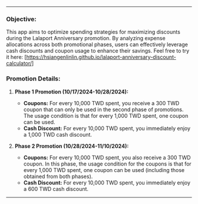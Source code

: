 * * *
### Objective:

This app aims to optimize spending strategies for maximizing discounts during the Lalaport Anniversary promotion. By analyzing expense allocations across both promotional phases, users can effectively leverage cash discounts and coupon usage to enhance their savings. 
Feel free to try it here: [https://hsiangenlinlin.github.io/lalaport-anniversary-discount-calculator/]

### Promotion Details:

1.  **Phase 1 Promotion (10/17/2024-10/28/2024):**
    
    *   **Coupons:** For every 10,000 TWD spent, you receive a 300 TWD coupon that can only be used in the second phase of promotions. The usage condition is that for every 1,000 TWD spent, one coupon can be used.
    *   **Cash Discount:** For every 10,000 TWD spent, you immediately enjoy a 1,000 TWD cash discount.
2.  **Phase 2 Promotion (10/28/2024-11/10/2024):**
    
    *   **Coupons:** For every 10,000 TWD spent, you also receive a 300 TWD coupon. In this phase, the usage condition for the coupons is that for every 1,000 TWD spent, one coupon can be used (including those obtained from both phases).
    *   **Cash Discount:** For every 10,000 TWD spent, you immediately enjoy a 600 TWD cash discount.


* * *
